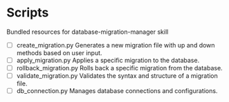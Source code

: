 # Scripts

Bundled resources for database-migration-manager skill

- [ ] create_migration.py Generates a new migration file with up and down methods based on user input.
- [ ] apply_migration.py Applies a specific migration to the database.
- [ ] rollback_migration.py Rolls back a specific migration from the database.
- [ ] validate_migration.py Validates the syntax and structure of a migration file.
- [ ] db_connection.py Manages database connections and configurations.
